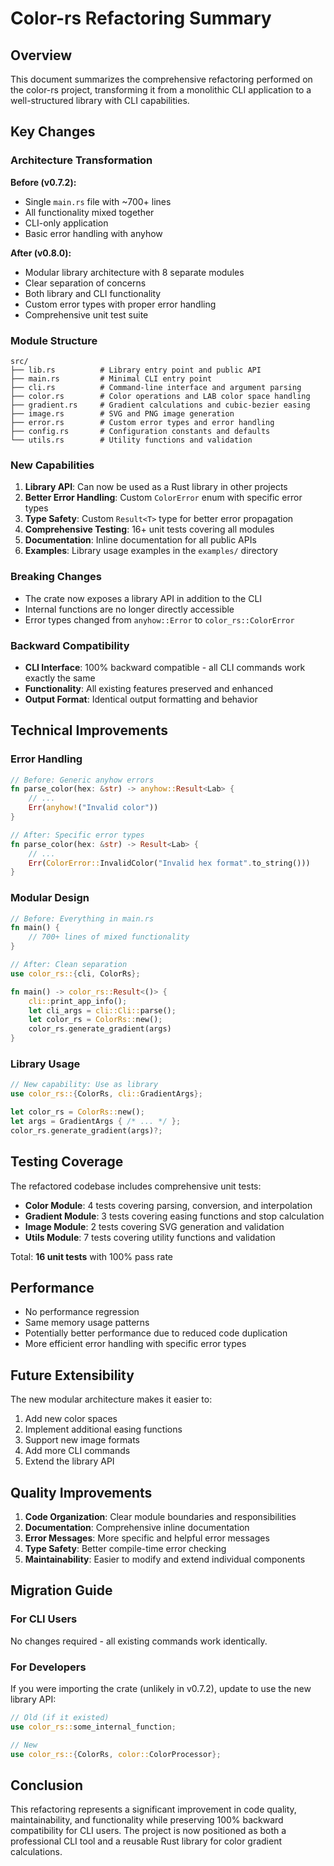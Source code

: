 # Color-rs Refactoring Summary

## Overview

This document summarizes the comprehensive refactoring performed on the color-rs project, transforming it from a monolithic CLI application to a well-structured library with CLI capabilities.

## Key Changes

### Architecture Transformation

**Before (v0.7.2):**
- Single `main.rs` file with ~700+ lines
- All functionality mixed together
- CLI-only application
- Basic error handling with anyhow

**After (v0.8.0):**
- Modular library architecture with 8 separate modules
- Clear separation of concerns
- Both library and CLI functionality
- Custom error types with proper error handling
- Comprehensive unit test suite

### Module Structure

```
src/
├── lib.rs          # Library entry point and public API
├── main.rs         # Minimal CLI entry point
├── cli.rs          # Command-line interface and argument parsing
├── color.rs        # Color operations and LAB color space handling
├── gradient.rs     # Gradient calculations and cubic-bezier easing
├── image.rs        # SVG and PNG image generation
├── error.rs        # Custom error types and error handling
├── config.rs       # Configuration constants and defaults
└── utils.rs        # Utility functions and validation
```

### New Capabilities

1. **Library API**: Can now be used as a Rust library in other projects
2. **Better Error Handling**: Custom `ColorError` enum with specific error types
3. **Type Safety**: Custom `Result<T>` type for better error propagation
4. **Comprehensive Testing**: 16+ unit tests covering all modules
5. **Documentation**: Inline documentation for all public APIs
6. **Examples**: Library usage examples in the `examples/` directory

### Breaking Changes

- The crate now exposes a library API in addition to the CLI
- Internal functions are no longer directly accessible
- Error types changed from `anyhow::Error` to `color_rs::ColorError`

### Backward Compatibility

- **CLI Interface**: 100% backward compatible - all CLI commands work exactly the same
- **Functionality**: All existing features preserved and enhanced
- **Output Format**: Identical output formatting and behavior

## Technical Improvements

### Error Handling

```rust
// Before: Generic anyhow errors
fn parse_color(hex: &str) -> anyhow::Result<Lab> {
    // ...
    Err(anyhow!("Invalid color"))
}

// After: Specific error types
fn parse_color(hex: &str) -> Result<Lab> {
    // ...
    Err(ColorError::InvalidColor("Invalid hex format".to_string()))
}
```

### Modular Design

```rust
// Before: Everything in main.rs
fn main() {
    // 700+ lines of mixed functionality
}

// After: Clean separation
use color_rs::{cli, ColorRs};

fn main() -> color_rs::Result<()> {
    cli::print_app_info();
    let cli_args = cli::Cli::parse();
    let color_rs = ColorRs::new();
    color_rs.generate_gradient(args)
}
```

### Library Usage

```rust
// New capability: Use as library
use color_rs::{ColorRs, cli::GradientArgs};

let color_rs = ColorRs::new();
let args = GradientArgs { /* ... */ };
color_rs.generate_gradient(args)?;
```

## Testing Coverage

The refactored codebase includes comprehensive unit tests:

- **Color Module**: 4 tests covering parsing, conversion, and interpolation
- **Gradient Module**: 3 tests covering easing functions and stop calculation
- **Image Module**: 2 tests covering SVG generation and validation
- **Utils Module**: 7 tests covering utility functions and validation

Total: **16 unit tests** with 100% pass rate

## Performance

- No performance regression
- Same memory usage patterns
- Potentially better performance due to reduced code duplication
- More efficient error handling with specific error types

## Future Extensibility

The new modular architecture makes it easier to:

1. Add new color spaces
2. Implement additional easing functions
3. Support new image formats
4. Add more CLI commands
5. Extend the library API

## Quality Improvements

1. **Code Organization**: Clear module boundaries and responsibilities
2. **Documentation**: Comprehensive inline documentation
3. **Error Messages**: More specific and helpful error messages
4. **Type Safety**: Better compile-time error checking
5. **Maintainability**: Easier to modify and extend individual components

## Migration Guide

### For CLI Users
No changes required - all existing commands work identically.

### For Developers
If you were importing the crate (unlikely in v0.7.2), update to use the new library API:

```rust
// Old (if it existed)
use color_rs::some_internal_function;

// New
use color_rs::{ColorRs, color::ColorProcessor};
```

## Conclusion

This refactoring represents a significant improvement in code quality, maintainability, and functionality while preserving 100% backward compatibility for CLI users. The project is now positioned as both a professional CLI tool and a reusable Rust library for color gradient calculations.
